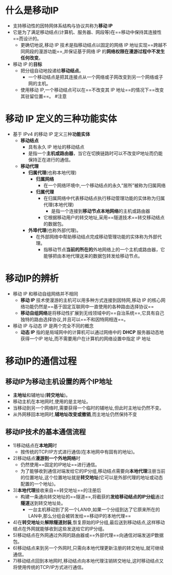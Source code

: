 # 什么是移动IP
- 支持移动性的因特网体系结构与协议共称为**移动 IP**
- 它是为了满足移动结点(计算机、服务器、网段等)在==移动中保持其连接性==而设计的。
	- 更确切地说,移动 IP 技术是指移动结点以固定的网络 IP 地址实现==跨越不同网段的漫游功能==,并保证基于网络 IP 的**网络权限在漫游过程中不发生任何改变**。
- 移动 IP 的**目标**
	- 把分组自动地投递给**移动结点**。
		- 一个移动结点是把其连接点从一个网络或子网改变到另一个网络或子网的主机。
	- 使用移动 IP,一个移动结点可以在==不改变其 IP 地址==的情况下==改变其驻留位置==。 #注意
# 移动 IP 定义的三种功能实体
- 基于 IPv4 的移动 IP 定义三种**功能实体**
	- **移动结点**
		- 具有永久 IP 地址的移动结点
		- 是指一个**主机或路由器**，当它在切换链路时可以不改变IP地址而仍能保持正在进行的通信。
	- **移动代理**
		- **归属代理**(也称本地代理)
			- **归属网络**
				- 在一个网络环境中,一个移动结点的永久“居所”被称为归属网络
			- **归属代理**
				- 在归属网络中代表移动结点执行移动管理功能的实体称为归属代理(本地代理)
					- 是指一个连接到**移动节点本地网络**的主机或路由器
				- 它根据移动用户的转交地址,采用==隧道技术==转交移动结点的数据包。
		- **外埠代理**(也称外部代理)。
			- 在外部网络中帮助移动结点完成移动管理功能的实体称为外部代理。
				- 指移动节点**当前的所在的**外地网络上的一个主机或路由器，它能够把由本地代理送来的数据包转发给移动节点。
# 移动IP的辨析
- 移动 IP 和移动自组网络并不相同
	- **移动 IP** 技术使漫游的主机可以用多种方式连接到因特网,移动 IP 的核心网络功能仍然是==基于固定互联网中一直使用的各种路由选择协议==
	- **移动自组网络**是将移动性扩展到无线领域中的==自治系统==,它具有自己独特的路由选择协议,并且可以==不和因特网相连==。
- 移动 IP 与动态 IP 是两个完全不同的概念
	- **动态 IP** 指的是局域网中的计算机可以通过网络中的 **DHCP** 服务器动态地获得一个IP 地址,而不需要用户在计算机的网络设置中指定 IP 地址
# 移动IP的通信过程
## 移动IP为移动主机设置的两个IP地址
- **主地址**和辅地址(**转交地址**)。
- 移动主机在本地网时,使用的是主地址。
- 当移动到另一个网络时,需要获得一个临时的辅地址,但此时主地址仍然不变。
- 从外网移回本地网时,**辅地址改变或撤销**,而主地址仍然保持不变
## 移动IP技术的基本通信流程
- 1)移动结点在**本地网**时
	- 按传统的TCP/IP方式进行通信(在本地网中有固有的地址)。
- 2)移动结点**漫游到一个外地网络**时
	- 仍然使用==固定的IP地址==进行通信。
	- 为了能够收到通信对端发给它的IP分组,移动结点需要向**本地代理**注册当前的位置地址,这个位置地址就是**转交地址**(它可以是外部代理的地址或动态配置的一个地址)。
- 3)**本地代理**接收来自==转交地址==的注册后
	- 构建一条通向转交地址的==隧道==,将截获的**发给移动结点的IP分组**通过**隧道**送到转交地址处。
		- 一台主机移动到了另一个LAN中,如果一个分组到达了它原来所在的LAN中,那么分组会被转发给==移动IP的本地代理==
- 4)在**转交地址**处**解除隧道封装**,恢复原始的IP分组,最后送到移动结点,这样移动结点在外网就能够收到这些发送给它的IP分组。
- 5)移动结点在外网通过外网的路由器或==外部代理==向通信对端发送IP数据包。
- 6)移动结点来到另一个外网时,只需向本地代理更新注册的转交地址,就可继续通信。
- 7)移动结点回到本地网时,移动结点向本地代理注销转交地址,这时移动结点又将使用传统的TCP/IP方式进行通信。
